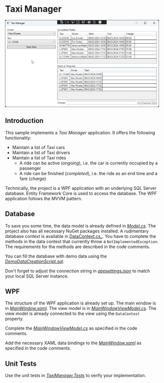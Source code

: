 # Taxi Manager

![Screenshot](./screenshot.png)

## Introduction

This sample implements a _Taxi Manager_ application. It offers the following functionality:

* Maintain a list of Taxi cars
* Maintain a list of Taxi drivers
* Maintain a list of Taxi rides
    * A ride can be active (_ongoing_), i.e. the car is currently occupied by a passenger
    * A ride can be finished (_completed_), i.e. the ride as an end time and a fare (_charge_)

Technically, the project is a WPF application with an underlying SQL Server database. Entity Framework Core is used to access the database. The WPF application follows the MVVM pattern.

## Database

To save you some time, the data model is already defined in [_Model.cs_](./Starter/Data/Model.cs). The project also has all necessary NuGet packages installed. A rudimentary database context is available in [DataContext.cs_](./Starter/Data/DataContext.cs). You have to complete the methods in the data context that currently throw a `NotImplementedException`. The requirements for the methods are described in the code comments.

You can fill the database with demo data using the [_DemoDataCreationScript.sql_](./DemoDataCreationScript.sql).

Don't forget to adjust the connection string in [_appsettings.json_](./Starter/appsettings.json) to match your local SQL Server instance.

## WPF

The structure of the WPF application is already set up. The main window is in [_MainWindow.xaml_](./Starter/MainWindow.xaml). The view model is in [_MainWindowViewModel.cs_](./Starter/MainWindowViewModel.cs). The view model is already connected to the view using the `DataContext` property.

Complete the [_MainWindowViewModel.cs_](./Starter/MainWindowViewModel.cs) as specified in the code comments.

Add the necessary XAML data bindings to the [_MainWindow.xaml_](./Starter/MainWindow.xaml) as specified in the code comments.

## Unit Tests

Use the unit tests in [_TaxiManager.Tests_](./Starter/TaxiManager.Tests/) to verify your implementation.
